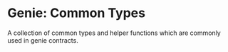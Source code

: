 # Genie: Common Types

A collection of common types and helper functions which are commonly used in genie contracts.
